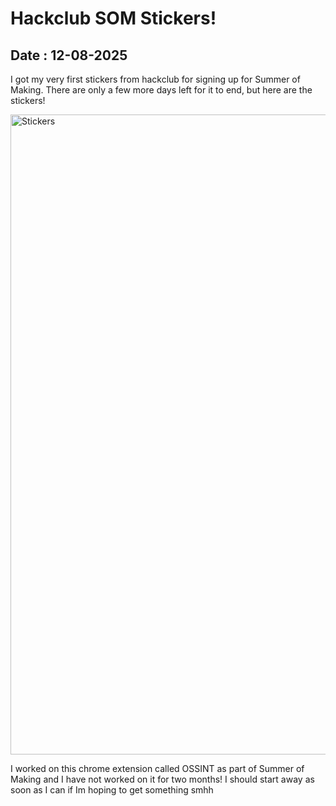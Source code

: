

# Hackclub SOM Stickers!

## Date : 12-08-2025

I got my very first stickers from hackclub for signing up for Summer of Making. There are only a few more days left for it to end, but here are the stickers!

<img src="https://hc-cdn.hel1.your-objectstorage.com/s/v3/7c2b8c59453251a956c49d8331869503fc468caf_image.png" alt="Stickers" width="1024"/>

<br>

I worked on this chrome extension called OSSINT as part of Summer of Making and I have not worked on it for two months! I should start away as soon as I can if Im hoping to get something smhh
